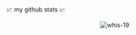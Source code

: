 
📈 my github stats 📈

<p align="center"> <img src="https://github-readme-stats.vercel.app/api?username=whis-19&show_icons=true&theme=gotham" alt="whis-19" />
